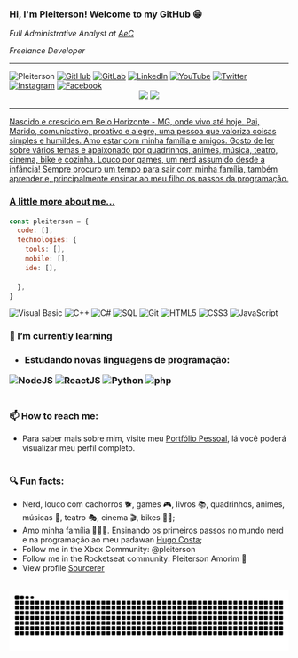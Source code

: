 <!--Banner session-->
<!-- <p align="center"><img src="https://imgur.com/jSBcQQe.png"/><br> -->
<!-- <a align="center"><img src="https://i.imgur.com/uTk6zzB.png"/><br> -->

<!--About session-->
<h3>Hi, I'm Pleiterson! Welcome to my GitHub 😁</h3>
<p><em>Full Administrative Analyst at <a target="_blank" rel="noopener noreferrer" href="https://www.aec.com.br/">AeC</a></em></p>
<p><em>Freelance Developer</em></p>

---

<!-- Badges session -->
<img src="https://visitor-badge.laobi.icu/badge?page_id=Pleiterson" alt="Pleiterson"/>
<a href="https://github.com/Pleiterson" target="_blank" rel="noopener noreferrer"><img src="https://img.shields.io/badge/GitHub-100000?style=lat-square&logo=github&logoColor=white" alt="GitHub"></a>
<a href="https://gitlab.com/pleiterson" target="_blank" rel="noopener noreferrer"><img src="https://img.shields.io/badge/GitLab-330F63?style=lat-square&logo=gitlab&logoColor=white" alt="GitLab"></a>
<a href="https://www.linkedin.com/in/pleiterson" target="_blank" rel="noopener noreferrer"><img src="https://img.shields.io/badge/LinkedIn-0077B5?style=lat-square&logo=linkedin&logoColor=white" alt="LinkedIn"></a>
<a href="https://www.youtube.com/user/pleiterson" target="_blank" rel="noopener noreferrer"><img src="https://img.shields.io/badge/YouTube-FF0000?style=lat-square&logo=youtube&logoColor=white" alt="YouTube"></a>
<a href="https://twitter.com/pleiterson" target="_blank" rel="noopener noreferrer"><img src="https://img.shields.io/badge/Twitter-1DA1F2?style=lat-square&logo=twitter&logoColor=white" alt="Twitter"></a>
<a href="https://www.instagram.com/pleiterson/" target="_blank" rel="noopener noreferrer"><img src="https://img.shields.io/badge/Instagram-E4405F?style=lat-square&logo=instagram&logoColor=white" alt="Instagram"></a>
<a href="https://www.facebook.com/pleiterson.amorim" target="_blank" rel="noopener noreferrer"><img src="https://img.shields.io/badge/Facebook-1877F2?style=lat-square&logo=facebook&logoColor=white" alt="Facebook"></a><br>

<!--
<p align="left"><img src="https://komarev.com/ghpvc/?username=Pleiterson" alt="Pleiterson"/></p> -->

<div align="center">
  <a href="https://github.com/Pleiterson">
  <img height="180em" src="https://github-readme-stats.vercel.app/api?username=Pleiterson&show_icons=true&theme=tokyonight&include_all_commits=true&count_private=true"/>
  <img height="180em" src="https://github-readme-stats.vercel.app/api/top-langs?username=Pleiterson&layout=compact&langs_count=15&theme=tokyonight" />
</div>

---

<p>Nascido e crescido em Belo Horizonte - MG, onde vivo até hoje. Pai, Marido, comunicativo, proativo e alegre, uma pessoa que valoriza coisas simples e humildes. Amo estar com minha família e amigos. Gosto de ler sobre vários temas e apaixonado por quadrinhos, animes, música, teatro, cinema, bike e cozinha. Louco por games, um nerd assumido desde a infância! Sempre procuro um tempo para sair com minha família, também aprender e, principalmente ensinar ao meu filho os passos da programação.</p>

<h3>A little more about me...</h3>

```javascript
const pleiterson = {
  code: [],
  technologies: {
    tools: [],
    mobile: [],
    ide: [],

  },
}
```

<span>
  <img src="https://devicons.github.io/devicon/devicon.git/icons/visualstudio/visualstudio-plain.svg" alt="Visual Basic" title="Visual Basic" width="20" height="20"/>
  <img src="https://devicons.github.io/devicon/devicon.git/icons/cplusplus/cplusplus-original.svg" alt="C++" title="C++" width="20" height="20"/>
  <img src="https://devicons.github.io/devicon/devicon.git/icons/csharp/csharp-original.svg" alt="C#" title="C#" width="20" height="20"/>
  <img src="https://devicons.github.io/devicon/devicon.git/icons/mysql/mysql-original.svg" alt="SQL" title="SQL" width="20" height="20"/>
  <img src="https://devicons.github.io/devicon/devicon.git/icons/git/git-original.svg" alt="Git" title="Git" width="20" height="20"/>
  <img src="https://devicons.github.io/devicon/devicon.git/icons/html5/html5-original-wordmark.svg" alt="HTML5" title="HTML5" width="20" height="20"/>
  <img src="https://devicons.github.io/devicon/devicon.git/icons/css3/css3-original-wordmark.svg" alt="CSS3" title="CSS3" width="20" height="20"/>
  <img src="https://devicons.github.io/devicon/devicon.git/icons/javascript/javascript-original.svg" alt="JavaScript" title="JavaScript" width="20" height="20"/>
</span>

<h3>🌱 I’m currently learning<h3>

- Estudando novas linguagens de programação: 
<span>
  <img src="https://devicons.github.io/devicon/devicon.git/icons/nodejs/nodejs-original.svg" alt="NodeJS" width="20" height="20"/>
  <img src="https://devicons.github.io/devicon/devicon.git/icons/react/react-original-wordmark.svg" alt="ReactJS" width="20" height="20"/>
  <img src="https://devicons.github.io/devicon/devicon.git/icons/python/python-original.svg" alt="Python" width="20" height="20"/>
  <img src="https://devicons.github.io/devicon/devicon.git/icons/php/php-original.svg" alt="php" width="20" height="20"/>
</span><br><br>

<h3>📫 How to reach me:</h3>

- Para saber mais sobre mim, visite meu [Portfólio Pessoal](https://pleiterson.vercel.app/), lá você poderá visualizar meu perfil completo.<br><br>

<h3>🔍 Fun facts:</h3>

- Nerd, louco com cachorros 🐕, games 🎮, livros 📚, quadrinhos, animes, músicas 🎼, teatro 🎭, cinema 🎬, bikes 🚵‍♂️;
- Amo minha família 👨‍👩‍👦. Ensinando os primeiros passos no mundo nerd e na programação ao meu padawan [Hugo Costa](https://github.com/hugocsantos);
- Follow me in the Xbox Community: @pleiterson
- Follow me in the Rocketseat community: Pleiterson Amorim 🚀
- View profile [Sourcerer](https://sourcerer.io/pleiterson)<br><br>

![Snake animation](https://github.com/Pleiterson/Pleiterson/blob/output/github-contribution-grid-snake.svg)

<!-- <p align="center"><img src="https://octocat-generator-assets.githubusercontent.com/my-octocat-1596034333343.png" alt="myoctocat" height="300" width="300"></p> -->

<!--
**Pleiterson/Pleiterson** is a ✨ _special_ ✨ repository because its `README.md` (this file) appears on your GitHub profile.

Here are some ideas to get you started:

- 🔭 I’m currently working on ...
- 👯 I’m looking to collaborate on ...
- 🤔 I’m looking for help with ...
- 💬 Ask me about ...
- 😄 Pronouns: ...
-->
